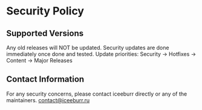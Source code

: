 # Security Policy

## Supported Versions
Any old releases will NOT be updated.
Security updates are done immediately once done and tested.
Update priorities:
Security -> Hotfixes -> Content -> Major Releases

## Contact Information
For any security concerns, please contact iceeburr directly or any of the maintainers.
contact@iceeburr.ru
